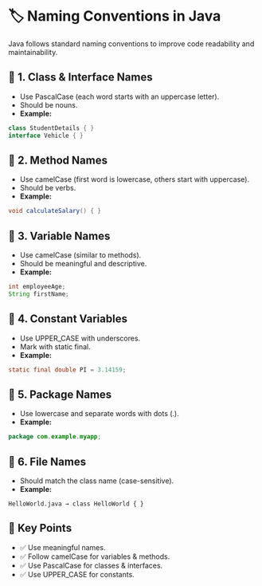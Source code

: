 # 🏷 Naming Conventions in Java
Java follows standard naming conventions to improve code readability and maintainability.

## 🔹 1. Class & Interface Names
- Use PascalCase (each word starts with an uppercase letter).
- Should be nouns.
- **Example:**
```java
class StudentDetails { }  
interface Vehicle { }
```

## 🔹 2. Method Names
- Use camelCase (first word is lowercase, others start with uppercase).
- Should be verbs.
- **Example:**
```java
void calculateSalary() { }
```

## 🔹 3. Variable Names
- Use camelCase (similar to methods).
- Should be meaningful and descriptive.
- **Example:**
```java
int employeeAge;  
String firstName;  
```

## 🔹 4. Constant Variables
- Use UPPER_CASE with underscores.
- Mark with static final.
- **Example:**
```java
static final double PI = 3.14159;  
```

## 🔹 5. Package Names
- Use lowercase and separate words with dots (.).
- **Example:**
```java
package com.example.myapp;
```

## 🔹 6. File Names
- Should match the class name (case-sensitive).
- **Example:**
```
HelloWorld.java → class HelloWorld { }
```

## 🎯 Key Points
- ✅ Use meaningful names.
- ✅ Follow camelCase for variables & methods.
- ✅ Use PascalCase for classes & interfaces.
- ✅ Use UPPER_CASE for constants.

  
